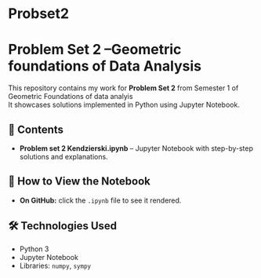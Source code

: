 # Probset2
# Problem Set 2 –Geometric foundations of Data Analysis
This repository contains my work for **Problem Set 2** from Semester 1 of Geometric Foundations of data analyis  
It showcases solutions implemented in Python using Jupyter Notebook.

## 📂 Contents
- **Problem set 2 Kendzierski.ipynb** – Jupyter Notebook with step-by-step solutions and explanations.

## 🚀 How to View the Notebook
- **On GitHub:** click the `.ipynb` file to see it rendered.


## 🛠️ Technologies Used
- Python 3  
- Jupyter Notebook  
- Libraries: `numpy`, `sympy` 
